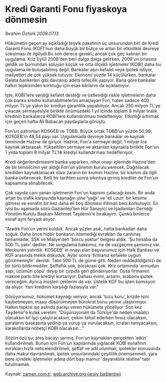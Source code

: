 # Kredi Garanti Fonu fiyaskoya dönmesin

*İbrahim Öztürk 2009.07.13*

<tr><td class="metin" colspan="2" style="padding-top: 20px; padding-left: 5px; padding-right: 10px;">Hükümetin geçen ay açıkladığı teşvik paketinin üç unsurundan biri de Kredi Garanti Fonu (KGF)'nun daha büyük bir bütçe ve artan bir etkinlikle devreye sokulması ile ilgiliydi.</td></tr><tr><td class="metin" colspan="2" style="padding-top: 20px; padding-left: 5px; padding-right: 10px;">Bu son derece gerekli, ancak çok geç kalınan bir uygulama. Kriz Eylül 2008'den beri dalga dalga gelirken, 2009'un ortasına geldik ve burnundan soluyan küçük ve orta ölçekli işletmeler (KOBİ) daha bu uygulama ile buluşabilmiş değil. Bankalar aşırı kefalet veya ipotek istiyor, maliyetleri de çok yüksek tutuyor. Ekonomi yüzde 14 küçülürken, bankalar Galata bankerleri gibi davranıp adeta tefecilik yapıyor. Bana göre bankalar halkın tepkisinden korktuğu için esas kârlarını da açıklamıyor.
<p>
İşte, KOBİ'lere verdiği kefalet desteği ve üstlendiği riskle işletmelerin daha çok banka kredisi kullanabilmelerini amaçlayan Fon, halen sadece 400 milyon TL'ye yakın bir krediye garantilik yapabiliyor. Ancak 250 milyon TL'ye çıkacak sermayesiyle birlikte önümüzdeki 1 yıl içinde toplam 8 milyar liralık kredinin bankalarca KOBİ'lere kullandırılması hedefleniyor. Etkinliği artırmak için geçen hafta Ali Babacan paydaşlarla görüştü.
<p>
Fon'un patronları KOSGEB ve TOBB. Büyük ortak TOBB'un yüzde 50,99, KOSGEB'in 48,54 payı var. Uygulamada devreye bankalar ve kaynak temininde Hazine de giriyor. Hazine, Fon'a sermaye değil, 1 milyar lira kaynak aktaracak. Yükseltilen sermaye ve aktarılan kaynakla birlikte Fon'un 1 yılda toplam 8 milyar TL'lik krediyi kullandırması hedefleniyor.
<p>
Kredi değerlendirmesini banka yaparken, nihai onayı içlerinde Hazine'den de bir temsilcinin yer aldığı Fon'un yönetim kurulu verecek. Dağıtılacak krediden kaynaklanacak olası zararın bir kısmını Hazine, bir kısmını da ilgili banka üstlenecek. Belli bir tarihten sonra sıkıntıya girmiş krediler de Fon'un kapsamına alınabilecek. 
<p>
Çok sayıda canı yanan işletmenin Fon'un kapısını çalacağı kesin. Bir anda artan bu trafik karşısında kaynağın yine 'yağlı' ve 'eli uzun' bir kesime gitmesi ve esnafın bir kez daha eli boş dönmesi ihtimali beni korkutuyor. En iyisi bu aşamada sözü Gaziantep'ten Hür Sanayici ve İşadamları Derneği Yönetim Kurulu Başkanı Mehmet Taşdemir'e bırakayım. Çünkü binlerce esnaf aynı feryadı atıyor: 
<p>
"Aradık Fon'un yerini bulduk. Ancak yüzler asık, hatta bankadan daha soğuk. Daha önce hiçbir bankanın istemediği evrakları da canhıraş tamamladık. SSK ve Maliye'den 'borcu yoktur' belgesi aldık. 'Şu hesaba da 500 TL yatır' dediler. Ne sorgulama hakkımız, ne de vazgeçme şansımız var. Mecburen yatırdık. KOSGEB' in onayı olan başvurumuz için Halk Bankası ve KGF arasında mekik dokuduk. Aylar sonra 'firmanız kefalete uygun görülmemiştir' denildi. Tabii 500 TL de güme gitti. Neden reddedildiğimizi de bir türlü bildirmediler. Şeffaflık yok, bürokrasi çok. Kriz ortamında 'armudun sapı, üzümün çöpü' deyip bir çırpıda geri gönderiyorlar. Oysa firmamın makine parkı bile krediyi kurtarıyor. Dahası evimi, arsamı, arabamı ipotek vereceğim. Ayrıca müşteri çeklerim de var. Üstelik KGF bu işten komisyon da alıyor. Yani kredinin karşılığı fazlasıyla var."
<p>
Görüyorsunuz, hükümet kaynağı veriyor; ancak 'tuzu kuru', krizde işini kaybetmeyen, maaşı düşürülmeyen bürokrat bunu yerine ulaştırmıyor. Halkın tepkisi ise aslında parayı veren hükümete yöneliyor. Son kez Taşdemir'e kulak verelim: "Düşünüyorum da Türkiye'de neden imalatçı olacaksın ki! İşçi çalıştıracaksın, çekini tahsil ederken hırsız olacaksın, paralarını başkasına yedirip ya vurup ya vurulacaksın, icraları tanıyacaksın, karakollarda nöbetçi KOBİ olacaksın..."
<p>
Sözün özü şu; ateş bacayı sarmış. Fon'un kaynakları gerçekten 'etkin' kullandırılmalı. Bunun için Fon'un kapılarında yığılacak KOBİ esnafının evrakları hızla neticelendirilmeli, şeffaf ve adil olunmalı, ipotekler konusunda daha makul davranılmalı, ipotek unsurlarındaki çeşitlilik önemsenmeli, yara bere içindeki işletmeler adeta dört başı mamur 'dayanıklılık testine' tabi tutulmamalı.<br/></p></p></p></p></p></p></p></td></tr>

Kaynak: [zaman.com.tr](http://zaman.com.tr/yazar.do?yazino=868769), [web.archive.org (arşiv bağlantısı)](http://web.archive.org/web/20090808184529/http://www.zaman.com.tr:80/yazar.do?yazino=868769)
